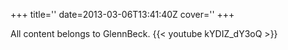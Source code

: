 +++
title=''
date=2013-03-06T13:41:40Z
cover=''
+++

All content belongs to GlennBeck.
{{< youtube kYDIZ_dY3oQ >}}
